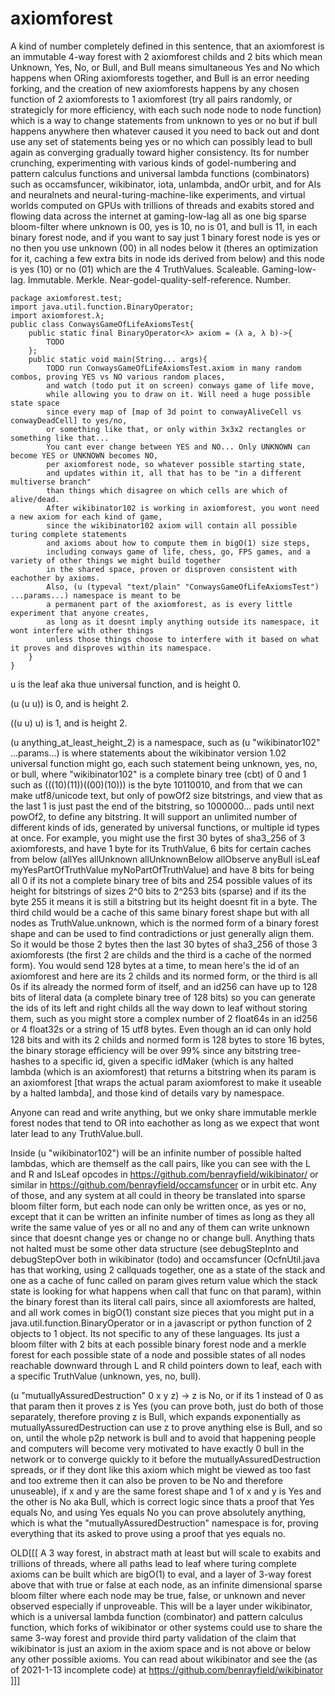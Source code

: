 # axiomforest
A kind of number completely defined in this sentence, that an axiomforest is an immutable 4-way forest with 2 axiomforest childs and 2 bits which mean Unknown, Yes, No, or Bull, and Bull means simultaneous Yes and No which happens when ORing axiomforests together, and Bull is an error needing forking, and the creation of new axiomforests happens by any chosen function of 2 axiomforests to 1 axiomforest (try all pairs randomly, or strategicly for more efficiency, with each such node node to node function) which is a way to change statements from unknown to yes or no but if bull happens anywhere then whatever caused it you need to back out and dont use any set of statements being yes or no which can possibly lead to bull again as converging gradually toward higher consistency. Its for number crunching, experimenting with various kinds of godel-numbering and pattern calculus functions and universal lambda functions (combinators) such as occamsfuncer, wikibinator, iota, unlambda, andOr urbit, and for AIs and neuralnets and neural-turing-machine-like experiments, and virtual worlds computed on GPUs with trillions of threads and exabits stored and flowing data across the internet at gaming-low-lag all as one big sparse bloom-filter where unknown is 00, yes is 10, no is 01, and bull is 11, in each binary forest node, and if you want to say just 1 binary forest node is yes or no then you use unknown (00) in all nodes below it (theres an optimization for it, caching a few extra bits in node ids derived from below) and this node is yes (10) or no (01) which are the 4 TruthValues. Scaleable. Gaming-low-lag. Immutable. Merkle. Near-godel-quality-self-reference. Number.

```
package axiomforest.test;
import java.util.function.BinaryOperator;
import axiomforest.λ;
public class ConwaysGameOfLifeAxiomsTest{
	public static final BinaryOperator<λ> axiom = (λ a, λ b)->{
		TODO
	};
	public static void main(String... args){
		TODO run ConwaysGameOfLifeAxiomsTest.axiom in many random combos, proving YES vs NO various random places,
		and watch (todo put it on screen) conways game of life move,
		while allowing you to draw on it. Will need a huge possible state space
		since every map of [map of 3d point to conwayAliveCell vs conwayDeadCell] to yes/no,
		or something like that, or only within 3x3x2 rectangles or something like that...
		You cant ever change between YES and NO... Only UNKNOWN can become YES or UNKNOWN becomes NO,
		per axiomforest node, so whatever possible starting state,
		and updates within it, all that has to be "in a different multiverse branch"
		than things which disagree on which cells are which of alive/dead.
		After wikibinator102 is working in axiomforest, you wont need a new axiom for each kind of game,
		since the wikibinator102 axiom will contain all possible turing complete statements
		and axioms about how to compute them in bigO(1) size steps,
		including conways game of life, chess, go, FPS games, and a variety of other things we might build together
		in the shared space, proven or disproven consistent with eachother by axioms.
		Also, (u (typeval "text/plain" "ConwaysGameOfLifeAxiomsTest") ...params...) namespace is meant to be
		a permanent part of the axiomforest, as is every little experiment that anyone creates,
		as long as it doesnt imply anything outside its namespace, it wont interfere with other things
		unless those things choose to interfere with it based on what it proves and disproves within its namespace.
	}
}
```

u is the leaf aka thue universal function, and is height 0.

(u (u u)) is 0, and is height 2.

((u u) u) is 1, and is height 2.

(u anything_at_least_height_2) is a namespace, such as (u "wikibinator102" ...params...) is where statements about the wikibinator version 1.02 universal function might go, each such statement being unknown, yes, no, or bull, where "wikibinator102" is a complete binary tree (cbt) of 0 and 1 such as (((10)(11))((00)(10))) is the byte 10110010, and from that we can make utf8/unicode text, but only of powOf2 size bitstrings, and view that as the last 1 is just past the end of the bitstring, so 1000000... pads until next powOf2, to define any bitstring. It will support an unlimited number of different kinds of ids, generated by universal functions, or multiple id types at once. For example, you might use the first 30 bytes of sha3_256 of 3 axiomforests, and have 1 byte for its TruthValue, 6 bits for certain caches from below (allYes allUnknown allUnknownBelow allObserve anyBull isLeaf myYesPartOfTruthValue myNoPartOfTruthValue) and have 8 bits for being all 0 if its not a complete binary tree of bits and 254 possible values of its height for bitstrings of sizes 2^0 bits to 2^253 bits (sparse) and if its the byte 255 it means it is still a bitstring but its height doesnt fit in a byte. The third child would be a cache of this same binary forest shape but with all nodes as TruthValue.unknown, which is the normed form of a binary forest shape and can be used to find contradictions or just generally align them. So it would be those 2 bytes then the last 30 bytes of sha3_256 of those 3 axiomforests (the first 2 are childs and the third is a cache of the normed form). You would send 128 bytes at a time, to mean here's the id of an axiomforest and here are its 2 childs and its normed form, or the third is all 0s if its already the normed form of itself, and an id256 can have up to 128 bits of literal data (a complete binary tree of 128 bits) so you can generate the ids of its left and right childs all the way down to leaf without storing them, such as you might store a complex number of 2 float64s in an id256 or 4 float32s or a string of 15 utf8 bytes. Even though an id can only hold 128 bits and with its 2 childs and normed form is 128 bytes to store 16 bytes, the binary storage efficiency will be over 99% since any bitstring tree-hashes to a specific id, given a specific idMaker (which is any halted lambda (which is an axiomforest) that returns a bitstring when its param is an axiomforest [that wraps the actual param axiomforest to make it useable by a halted lambda], and those kind of details vary by namespace.

Anyone can read and write anything, but we onky share immutable merkle forest nodes that tend to OR into eachother as long as we expect that wont later lead to any TruthValue.bull.

Inside (u "wikibinator102") will be an infinite number of possible halted lambdas, which are themself as the call pairs, like you can see with the L and R and IsLeaf opcodes in https://github.com/benrayfield/wikibinator/ or similar in https://github.com/benrayfield/occamsfuncer or in urbit etc. Any of those, and any system at all could in theory be translated into sparse bloom filter form, but each node can only be written once, as yes or no, except that it can be written an infinite number of times as long as they all write the same value of yes or all no and any of them can write unknown since that doesnt change yes or change no or change bull. Anything thats not halted must be some other data structure (see debugStepInto and debugStepOver both in wikibinator (todo) and occamsfuncer (OcfnUtil.java has that working, using 2 callquads together, one as a state of the stack and one as a cache of func called on param gives return value which the stack state is looking for what happens when call that func on that param), within the binary forest than its literal call pairs, since all axiomforests are halted, and all work comes in bigO(1) constant size pieces that you might put in a java.util.function.BinaryOperator<axiomforest> or in a javascript or python function of 2 objects to 1 object. Its not specific to any of these languages. Its just a bloom filter with 2 bits at each possible binary forest node and a merkle forest for each possible state of a node and possible states of all nodes reachable downward through L and R child pointers down to leaf, each with a specific TruthValue (unknown, yes, no, bull).
  
 (u "mutuallyAssuredDestruction" 0 x y z) -> z is No, or if its 1 instead of 0 as that param then it proves z is Yes (you can prove both, just do both of those separately, therefore proving z is Bull, which expands exponentially as mutuallyAssuredDestruction can use z to prove anything else is Bull, and so on, until the whole p2p network is bull and to avoid that happening people and computers will become very motivated to have exactly 0 bull in the network or to converge quickly to it before the mutuallyAssuredDestruction spreads, or if they dont like this axiom which might be viewed as too fast and too extreme then it can also be proven to be No and therefore unuseable), if x and y are the same forest shape and 1 of x and y is Yes and the other is No aka Bull, which is correct logic since thats a proof that Yes equals No, and using Yes equals No you can prove absolutely anything, which is what the "mutuallyAssuredDestruction" namespace is for, proving everything that its asked to prove using a proof that yes equals no.

OLD[[[
A 3 way forest, in abstract math at least but will scale to exabits and trillions of threads, where all paths lead to leaf where turing complete axioms can be built which are bigO(1) to eval, and a layer of 3-way forest above that with true or false at each node, as an infinite dimensional sparse bloom filter where each node may be true, false, or unknown and never observed especially if unproveable. This will be a layer under wikibinator, which is a universal lambda function (combinator) and pattern calculus function, which forks of wikibinator or other systems could use to share the same 3-way forest and provide third party validation of the claim that wikibinator is just an axiom in the axiom space and is not above or below any other possible axioms. You can read about wikibinator and see the (as of 2021-1-13 incomplete code) at https://github.com/benrayfield/wikibinator
]]]
